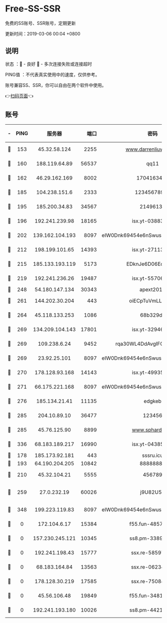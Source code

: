 # Free-SS-SSR

免费的SS账号、SSR账号，定期更新

更新时间：2019-03-06 00:04 +0800

## 说明

状态     ：🙂 - 良好 🙁 - 多次连接失败或连接超时

PING值   ：不代表真实使用中的速度，仅供参考。

账号兼容SS、SSR，你可以自由在两个软件中使用。

👉[扫码页面](https://liesauer.github.io/free-ss-ssr.github.io/)👈

## 账号

|-|PING|服务器|端口|密码|加密方式|区域|
|:----:|:----:|:-----:|-----:|:----:|:----:|:----:|
|🙂|153|45.32.58.124|2255|www.darrenliuwei.com|aes-256-cfb|JP|
|🙂|160|188.119.64.89|56537|qq11|aes-256-cfb|RU|
|🙂|162|46.29.162.169|8002|1704163453|aes-256-cfb|RU|
|🙂|185|104.238.151.6|2333|12345678900|aes-256-cfb|JP|
|🙂|195|185.200.34.83|34567|21496138|aes-256-cfb|US|
|🙂|196|192.241.239.98|18165|isx.yt-03883101|aes-256-cfb|US|
|🙂|202|139.162.104.193|8097|eIW0Dnk69454e6nSwuspv9DmS201tQ0D|aes-256-cfb|JP|
|🙂|212|198.199.101.65|14393|isx.yt-27113496|aes-256-cfb|US|
|🙂|215|185.133.193.119|5173|EDknJe6D06EoWDaw|aes-256-cfb|US|
|🙂|219|192.241.236.26|19487|isx.yt-55706100|aes-256-cfb|US|
|🙂|248|54.180.147.134|30343|apext2019|chacha20|KR|
|🙂|261|144.202.30.204|443|oiECpTuVmLLxk4Ts|aes-256-cfb|US|
|🙂|264|45.118.133.253|1086|68b329da|aes-256-cfb|SG|
|🙂|269|134.209.104.143|17801|isx.yt-32946841|aes-256-cfb|SG|
|🙂|269|109.238.6.24|9452|rqa30WL4DdAvgIFG6Fs3znzTa|aes-256-cfb|FR|
|🙂|269|23.92.25.101|8097|eIW0Dnk69454e6nSwuspv9DmS201tQ0D|aes-256-cfb|US|
|🙂|270|178.128.93.168|14143|isx.yt-49935432|aes-256-cfb|SG|
|🙂|271|66.175.221.168|8097|eIW0Dnk69454e6nSwuspv9DmS201tQ0D|aes-256-cfb|US|
|🙂|276|185.134.21.41|11135|edgkeb|aes-256-cfb|GB|
|🙂|285|204.10.89.10|36477|123456|aes-256-cfb|US|
|🙂|285|45.76.125.90|8899|www.sphard.com|aes-256-cfb|JP|
|🙂|336|68.183.189.217|16990|isx.yt-04385835|aes-256-cfb|SG|
|🙂|178|185.173.92.181|443|sssru.icu|rc4-md5|RU|
|🙂|193|64.190.204.205|10842|88888888|rc4-md5|US|
|🙂|210|45.32.104.21|5555|456789|aes-256-cfb|SG|
|🙂|259|27.0.232.19|60026|j9U82U53|xchacha20-ietf-poly1305|HK|
|🙂|348|199.223.119.83|8097|eIW0Dnk69454e6nSwuspv9DmS201tQ0D|aes-256-cfb|US|
|🙁|0|172.104.6.17|15384|f55.fun-48571850|aes-256-cfb|US|
|🙁|0|157.230.245.121|10345|ss8.pm-33892732|aes-256-cfb|SG|
|🙁|0|192.241.198.43|15777|ssx.re-58597661|aes-256-cfb|US|
|🙁|0|68.183.164.84|13563|ssx.re-06234172|aes-256-cfb|US|
|🙁|0|178.128.30.219|17585|ssx.re-75084911|aes-256-cfb|SG|
|🙁|0|45.56.106.48|19849|f55.fun-34811543|aes-256-cfb|US|
|🙁|0|192.241.193.180|10026|ss8.pm-44218245|aes-256-cfb|US|
